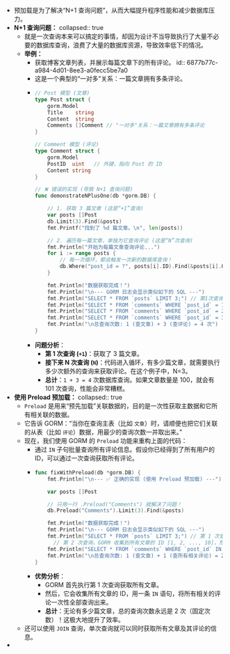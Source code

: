 - 预加载是为了解决“N+1 查询问题”，从而大幅提升程序性能和减少数据库压力。
- **N+1 查询问题：**
  collapsed:: true
	- 就是一次查询本来可以搞定的事情，却因为设计不当导致执行了大量不必要的数据库查询，浪费了大量的数据库资源，导致效率低下的情况。
	- **举例：**
		- 获取博客文章列表，并展示每篇文章下的所有评论。
		  id:: 6877b77c-a984-4d01-8ee3-a0fecc5be7a0
		- 这是一个典型的“一对多”关系：一篇文章拥有多条评论。
		- ```go
		  // Post 模型 (文章)
		  type Post struct {
		      gorm.Model
		      Title    string
		      Content  string
		      Comments []Comment // "一对多"关系：一篇文章拥有多条评论
		  }
		  
		  // Comment 模型 (评论)
		  type Comment struct {
		      gorm.Model
		      PostID  uint   // 外键，指向 Post 的 ID
		      Content string
		  }
		  
		  // ❌ 错误的实现 (导致 N+1 查询问题)
		  func demonstrateNPlusOne(db *gorm.DB) {
		  
		      // 1. 获取 3 篇文章 (这是“+1”查询)
		      var posts []Post
		      db.Limit(3).Find(&posts)
		      fmt.Printf("找到了 %d 篇文章。\n", len(posts))
		  
		      // 2. 遍历每一篇文章，单独为它查询评论 (这是“N”次查询)
		      fmt.Println("开始为每篇文章查询评论...")
		      for i := range posts {
		          // 每一次循环，都会触发一次新的数据库查询！
		          db.Where("post_id = ?", posts[i].ID).Find(&posts[i].Comments)
		      }
		  
		      fmt.Println("数据获取完成！")
		      fmt.Println("\n--- GORM 日志会显示类似如下的 SQL ---")
		      fmt.Println("SELECT * FROM `posts` LIMIT 3;") // 第1次查询
		      fmt.Println("SELECT * FROM `comments` WHERE `post_id` = 1;") // 第2次查询
		      fmt.Println("SELECT * FROM `comments` WHERE `post_id` = 2;") // 第3次查询
		      fmt.Println("SELECT * FROM `comments` WHERE `post_id` = 3;") // 第4次查询
		      fmt.Println("\n总查询次数: 1 (查文章) + 3 (查评论) = 4 次")
		  }
		  ```
		- **问题分析**：
			- **第 1 次查询 (`+1`)**：获取了 3 篇文章。
			- **接下来 N 次查询 (`N`)**：代码进入循环，有多少篇文章，就需要执行多少次额外的查询来获取评论。在这个例子中，N=3。
			- **总计**：`1 + 3 = 4` 次数据库查询。如果文章数量是 100，就会有 101 次查询，性能会非常糟糕。
- **使用 Preload 预加载：**
  collapsed:: true
	- `Preload` 是用来“预先加载”关联数据的，目的是一次性获取主数据和它所有相关联的数据。
	- 它告诉 GORM：“当你在查询主表（比如 `文章`）时，请顺便也把它们关联的从表（比如 `评论`）数据，用最少的查询次数一并取出来。”
	- 现在，我们使用 GORM 的 `Preload` 功能来重构上面的代码：
		- 通过 `IN` 子句批量查询所有评论信息。假设你已经得到了所有用户的 ID，可以通过一次查询获取所有评论。
		- ```go
		  func fixWithPreload(db *gorm.DB) {
		      fmt.Println("\n--- ✅ 正确的实现 (使用 Preload 预加载) ---")
		  
		      var posts []Post
		  
		      // 只用一行 .Preload("Comments") 就解决了问题！
		      db.Preload("Comments").Limit(3).Find(&posts)
		  
		      fmt.Println("数据获取完成！")
		      fmt.Println("\n--- GORM 日志会显示类似如下的 SQL ---")
		      fmt.Println("SELECT * FROM `posts` LIMIT 3;") // 第 1 次查询，获取 3 篇文章
		    	// 第 2 次查询，GORM 收集到所有文章的 ID [1, 2, ..., 10]，然后用一条 IN 语句，一次性把所有相关的评论全部取回。
		      fmt.Println("SELECT * FROM `comments` WHERE `post_id` IN (1, 2, 3);")
		      fmt.Println("\n总查询次数: 1 (查文章) + 1 (查所有相关评论) = 2 次")
		  }
		  ```
		- **优势分析**：
			- GORM 首先执行第 1 次查询获取所有文章。
			- 然后，它会收集所有文章的 ID，用一条 `IN` 语句，将所有相关的评论一次性全部查询出来。
			- **总计**：无论有多少篇文章，总的查询次数永远是 2 次（固定次数）！这极大地提升了效率。
	- 还可以使用 `JOIN` 查询，单次查询就可以同时获取所有文章及其评论的信息。
-